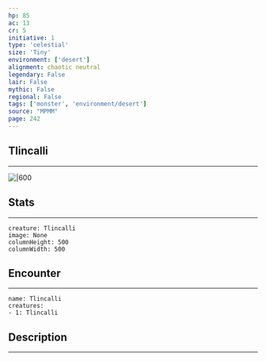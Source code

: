 ```yaml
---
hp: 85
ac: 13
cr: 5
initiative: 1
type: 'celestial'    
size: 'Tiny'
environment: ['desert']
alignment: chaotic neutral
legendary: False
lair: False
mythic: False
regional: False
tags: ['monster', 'environment/desert']
source: "MPMM"
page: 242
---
```


## Tlincalli
---

![|600](D:/Program%20Files/5e.tools/img/bestiary/MPMM/Tlincalli.webp)

## Stats
---

```statblock
creature: Tlincalli
image: None
columnHeight: 500
columnWidth: 500
```

## Encounter
---

```encounter-table
name: Tlincalli
creatures:
- 1: Tlincalli
```

## Description
---




